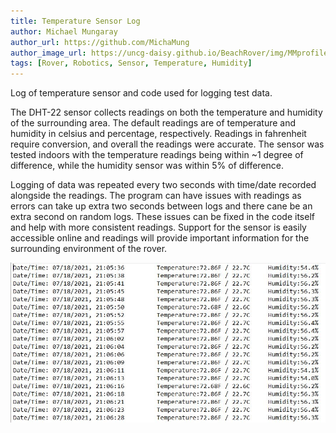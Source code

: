 ```yaml
---
title: Temperature Sensor Log
author: Michael Mungaray
author_url: https://github.com/MichaMung
author_image_url: https://uncg-daisy.github.io/BeachRover/img/MMprofilePicture.jpg
tags: [Rover, Robotics, Sensor, Temperature, Humidity]
---
```


Log of temperature sensor and code used for logging test data.

<!--truncate-->

The DHT-22 sensor collects readings on both the temperature and humidity of the surrounding area. The default readings are of temperature and humidity in celsius and percentage,
respectively. Readings in fahrenheit require conversion, and overall the readings were accurate. The sensor was tested indoors with the temperature readings being within
~1 degree of difference, while the humidity sensor was within 5% of difference. 

Logging of data was repeated every two seconds with time/date recorded alongside the readings.
The program can have issues with readings as errors can take up extra two seconds between logs and there cane be an extra second on random logs. These issues can be fixed in the
code itself and help with more consistent readings. Support for the sensor is easily accessible online and readings will provide important information for the surrounding
environment of the rover.

![TempLog](/img/tempLogImage.jpg)
